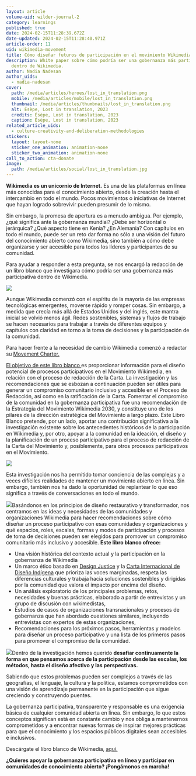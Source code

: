 ```yaml
---
layout: article
volume-uid: wilder-journal-2
category: learnings
published: true
date: 2024-02-15T11:28:39.672Z
date-updated: 2024-02-15T11:28:40.971Z
article-order: 11
uid: wikimedia-movement
title: Cómo diseñar futuros de participación en el movimiento Wikimedia
description: White paper sobre cómo podría ser una gobernanza más participativa
  dentro de Wikimedia.
author: Nadia Nadesan
author_uids:
  - nadia-nadesan
cover:
  path: /media/articles/heroes/lost_in_translation.png
  mobile: /media/articles/mobile/lost_in_translation.png
  thumbnail: /media/articles/thumbnails/lost_in_translation.png
  alt: Ésèpe, Lost in translation, 2023
  credits: Ésèpe, Lost in translation, 2023
  caption: Ésèpe, Lost in translation, 2023
related_article_uids:
  - culture-creativity-and-deliberation-methodologies
stickers:
  layout: layout-none
  sticker_one_animation: animation-none
  sticker_two_animation: animation-none
call_to_action: cta-donate
image:
  path: /media/articles/social/lost_in_translation.jpg
---
```

**Wikimedia es un unicornio de Internet.** Es una de las plataformas en línea más conocidas para el conocimiento abierto, desde la creación hasta el intercambio en todo el mundo. Pocos movimientos o iniciativas de Internet que hayan logrado sobrevivir pueden presumir de lo mismo.  

Sin embargo, la promesa de apertura es a menudo ambigua. Por ejemplo, ¿qué significa ante la gobernanza mundial? ¿Debe ser horizontal o jerárquica? ¿Qué aspecto tiene en Kenia? ¿En Alemania? Con capítulos en todo el mundo, puede ser un reto dar forma no sólo a una visión del futuro del conocimiento abierto como Wikimedia, sino también a cómo debe organizarse y ser accesible para todos los líderes y participantes de su comunidad.

Para ayudar a responder a esta pregunta, se nos encargó la redacción de un libro blanco que investigara cómo podría ser una gobernanza más participativa dentro de Wikimedia. 

![](https://lh7-us.googleusercontent.com/QyUo5RJRdN87nDpo0muHxjtEVDhKEHFEs2zhXr2M7K0DUzaXOm8Q9WUiYqEVbjcOWi3UX39sDZ7Fl06HhRNj86HcHxLmyvJcokUsv4uS77nzI4sfdRe-IIRiZdWDpNQ9HWs4o4cuZbMBUxeX150S_3A)

Aunque Wikimedia comenzó con el espíritu de la mayoría de las empresas tecnológicas emergentes, moverse rápido y romper cosas. Sin embargo, a medida que crecía más allá de Estados Unidos y del inglés, este mantra inicial se volvió menos ágil. Redes sostenibles, sistemas y flujos de trabajo se hacen necesarios para trabajar a través de diferentes equipos y capítulos con claridad en torno a la toma de decisiones y la participación de la comunidad. 

Para hacer frente a la necesidad de cambio Wikimedia comenzó a redactar su [Movement Charter.](https://meta.wikimedia.org/wiki/Movement_Charter)

[El objetivo de este libro blanco ](https://upload.wikimedia.org/wikipedia/commons/9/92/Designing_the_future_of_participation_in_the_Wikimedia_Movement.pdf)es proporcionar información para el diseño potencial de procesos participativos en el Movimiento Wikimedia, en relación con el proceso de redacción de la Carta. La investigación y las recomendaciones que se esbozan a continuación pueden ser útiles para generar un compromiso comunitario inclusivo y accesible en el Proceso de Redacción, así como en la ratificación de la Carta. Fomentar el compromiso de la comunidad en la gobernanza participativa fue una recomendación de la Estrategia del Movimiento Wikimedia 2030, y constituye uno de los pilares de la dirección estratégica del Movimiento a largo plazo. Este Libro Blanco pretende, por un lado, aportar una contribución significativa a la investigación existente sobre los antecedentes históricos de la participación en Wikimedia y, por otro, apoyar a la comunidad en la ideación, el diseño y la planificación de un proceso participativo para el proceso de redacción de la Carta del Movimiento y, posiblemente, para otros procesos participativos en el Movimiento. 

![](https://lh7-us.googleusercontent.com/i2vdWjBwSKSQ6FcNXRZkDL1RK1UiNHLlN8NTVy91MZnVtDtTfwGz0CHtlTcJG9KVQQDjtWbJvj1Y_SdCXe8T_hXDOFHbRiEP-wyLalQBaxm0JFQFyEX_hcASH3fqkQi5pA0AbW8_yKgpsQs3g94vaAI)

Esta investigación nos ha permitido tomar conciencia de las complejas y a veces difíciles realidades de mantener un movimiento abierto en línea. Sin embargo, también nos ha dado la oportunidad de replantear lo que eso significa a través de conversaciones en todo el mundo.

![](https://lh7-us.googleusercontent.com/4aoNYf7coGRGsUjv5HFeetkpvsG1JyRYVqA3tE3pIWQQAENJfiz3Nw4YEJvlsqBr73QRN5A1xVza-6eyuKkZowokW2aUuMqIJXvydFNWm7BHZ_YIOEP5kgolW8P7iU9oXggAaCzRUvxnLdvfCNs-Sm8)Basándonos en los principios de diseño restaurativo y transformador, nos centramos en las ideas y necesidades de las comunidades y organizaciones Wikimedia para hacer recomendaciones sobre cómo diseñar un proceso participativo con esas comunidades y organizaciones y qué espacios, roles, escalas, formas y modos de participación y procesos de toma de decisiones pueden ser elegidos para promover un compromiso comunitario más inclusivo y accesible. **Este libro blanco ofrece:**

* Una visión histórica del contexto actual y la participación en la gobernanza de Wikimedia
* Un marco ético basado en [Design Justice](https://designjustice.org/) y la [Carta Internacional de Diseño Indígena](https://www.theicod.org/resources/international-indigenous-design-charter) que prioriza las voces marginadas, respeta las diferencias culturales y trabaja hacia soluciones sostenibles y dirigidas por la comunidad que valora el impacto por encima del diseño.
* Un análisis exploratorio de los principales problemas, retos, necesidades y buenas prácticas, elaborado a partir de entrevistas y un grupo de discusión con wikimedistas,
* Estudios de casos de organizaciones transnacionales y procesos de gobernanza que han abordado cuestiones similares, incluyendo entrevistas con expertos de estas organizaciones,
* Recomendaciones para los próximos pasos, herramientas y modelos para diseñar un proceso participativo y una lista de los primeros pasos para promover el compromiso de la comunidad.

![](https://lh7-us.googleusercontent.com/oiavd7IVVM1bUmuG_2q1ocdryhdZaDNK4QpmZhyfzKWe8zFScRfMTwSvi9mtTiBF2vuMUoVlUN5qrgieFTXYYfQG8x8BA6HtJfH7o7S9hkWeCXYMx9uHhwshUhc3w14_LmvcC2BeY_KFWOL6mWmbA18)Dentro de la investigación hemos querido **desafiar continuamente la forma en que pensamos acerca de la participación desde las escalas, los métodos, hasta el diseño afectivo y las perspectivas.** 

Sabiendo que estos problemas pueden ser complejos a través de las geografías, el lenguaje, la cultura y la política, estamos comprometidos con una visión de aprendizaje permanente en la participación que sigue creciendo y construyendo puentes. 

La gobernanza participativa, transparente y responsable es una exigencia básica de cualquier comunidad abierta en línea. Sin embargo, lo que estos conceptos significan está en constante cambio y nos obliga a mantenernos comprometidos y a encontrar nuevas formas de inspirar mejores prácticas para que el conocimiento y los espacios públicos digitales sean accesibles e inclusivos. 

Descárgate el libro blanco de Wikimedia, [aquí.](https://upload.wikimedia.org/wikipedia/commons/9/92/Designing_the_future_of_participation_in_the_Wikimedia_Movement.pdf)

**¿Quieres apoyar la gobernanza participativa en línea y participar en comunidades de conocimiento abierto? ¡Pongámonos en marcha!**
